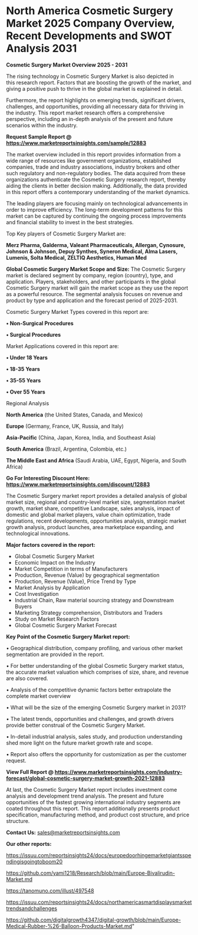 # North America Cosmetic Surgery Market 2025 Company Overview, Recent Developments and SWOT Analysis 2031

<Strong> Cosmetic Surgery Market Overview 2025 - 2031</strong>

The rising technology in Cosmetic Surgery Market is also depicted in this research report. Factors that are boosting the growth of the market, and giving a positive push to thrive in the global market is explained in detail.

Furthermore, the report highlights on emerging trends, significant drivers, challenges, and opportunities, providing all necessary data for thriving in the industry. This report market research offers a comprehensive perspective, including an in-depth analysis of the present and future scenarios within the industry.

<strong>Request Sample Report @ <a href=https://www.marketreportsinsights.com/sample/12883>https://www.marketreportsinsights.com/sample/12883</a></strong>

The market overview included in this report provides information from a wide range of resources like government organizations, established companies, trade and industry associations, industry brokers and other such regulatory and non-regulatory bodies. The data acquired from these organizations authenticate the Cosmetic Surgery research report, thereby aiding the clients in better decision making. Additionally, the data provided in this report offers a contemporary understanding of the market dynamics.

The leading players are focusing mainly on technological advancements in order to improve efficiency. The long-term development patterns for this market can be captured by continuing the ongoing process improvements and financial stability to invest in the best strategies.

Top Key players of Cosmetic Surgery Market are:

<strong>Merz Pharma, Galderma, Valeant Pharmaceuticals, Allergan, Cynosure, Johnson & Johnson, Depuy Synthes, Syneron Medical, Alma Lasers, Lumenis, Solta Medical, ZELTIQ Aesthetics, Human Med</strong>

<strong><b>Global Cosmetic Surgery Market Scope and Size:</b></strong>
The Cosmetic Surgery market is declared segment by company, region (country), type, and application. Players, stakeholders, and other participants in the global Cosmetic Surgery market will gain the market scope as they use the report as a powerful resource. The segmental analysis focuses on revenue and product by type and application and the forecast period of 2025-2031.

Cosmetic Surgery Market Types covered in this report are:

<strong>• Non-Surgical Procedures

• Surgical Procedures</strong>

Market Applications covered in this report are:

<strong>• Under 18 Years

• 18-35 Years

• 35-55 Years

• Over 55 Years</strong> 

Regional Analysis

<strong>North America</strong> (the United States, Canada, and Mexico)

<strong>Europe</strong> (Germany, France, UK, Russia, and Italy)

<strong>Asia-Pacific</strong> (China, Japan, Korea, India, and Southeast Asia)

<strong>South America</strong> (Brazil, Argentina, Colombia, etc.)

<strong>The Middle East and Africa</strong> (Saudi Arabia, UAE, Egypt, Nigeria, and South Africa)

<strong>Go For Interesting Discount Here: <a href=https://www.marketreportsinsights.com/discount/12883>https://www.marketreportsinsights.com/discount/12883</a></strong>

The Cosmetic Surgery market report provides a detailed analysis of global market size, regional and country-level market size, segmentation market growth, market share, competitive Landscape, sales analysis, impact of domestic and global market players, value chain optimization, trade regulations, recent developments, opportunities analysis, strategic market growth analysis, product launches, area marketplace expanding, and technological innovations.

<strong><b>Major factors covered in the report:</b></strong>
<ul>
  <li>Global Cosmetic Surgery Market </li>
  <li>Economic Impact on the Industry</li>
  <li>Market Competition in terms of Manufacturers</li>
  <li>Production, Revenue (Value) by geographical segmentation</li>
  <li>Production, Revenue (Value), Price Trend by Type</li>
  <li>Market Analysis by Application</li>
  <li>Cost Investigation</li>
  <li>Industrial Chain, Raw material sourcing strategy and Downstream Buyers</li>
  <li>Marketing Strategy comprehension, Distributors and Traders</li>
  <li>Study on Market Research Factors</li>
  <li>Global Cosmetic Surgery Market Forecast</li>
</ul>

<strong><b>Key Point of the Cosmetic Surgery Market report:</b></strong>

• Geographical distribution, company profiling, and various other market segmentation are provided in the report.

• For better understanding of the global Cosmetic Surgery market status, the accurate market valuation which comprises of size, share, and revenue are also covered.

• Analysis of the competitive dynamic factors better extrapolate the complete market overview

• What will be the size of the emerging Cosmetic Surgery market in 2031?

• The latest trends, opportunities and challenges, and growth drivers provide better construal of the Cosmetic Surgery Market.

• In-detail industrial analysis, sales study, and production understanding shed more light on the future market growth rate and scope.

• Report also offers the opportunity for customization as per the customer request.

<strong><b>View Full Report @ <a href=https://www.marketreportsinsights.com/industry-forecast/global-cosmetic-surgery-market-growth-2021-12883>https://www.marketreportsinsights.com/industry-forecast/global-cosmetic-surgery-market-growth-2021-12883</a></b></strong>


At last, the Cosmetic Surgery Market report includes investment come analysis and development trend analysis. The present and future opportunities of the fastest growing international industry segments are coated throughout this report. This report additionally presents product specification, manufacturing method, and product cost structure, and price structure.

<strong>Contact Us:</strong>
sales@marketreportsinsights.com

<strong>Our other reports:</strong>

<a href=https://issuu.com/reportsinsights24/docs/europedoorhingemarketgiantsspendingisgoingtoboom20>https://issuu.com/reportsinsights24/docs/europedoorhingemarketgiantsspendingisgoingtoboom20</a>

<a href=https://github.com/yami1218/Research/blob/main/Europe-Bivalirudin-Market.md>https://github.com/yami1218/Research/blob/main/Europe-Bivalirudin-Market.md</a>

<a href=https://tanomuno.com/illust/497548>https://tanomuno.com/illust/497548</a>

<a href=https://issuu.com/reportsinsights24/docs/northamericasmartdisplaysmarkettrendsandchallenges>https://issuu.com/reportsinsights24/docs/northamericasmartdisplaysmarkettrendsandchallenges</a>

<a href=https://github.com/digitalgrowth4347/digital-growth/blob/main/Europe-Medical-Rubber-%26-Balloon-Products-Market.md>https://github.com/digitalgrowth4347/digital-growth/blob/main/Europe-Medical-Rubber-%26-Balloon-Products-Market.md</a>"
